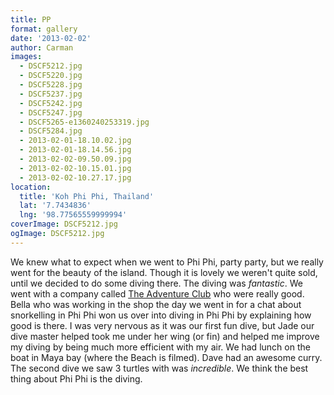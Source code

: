 ```yaml
---
title: PP
format: gallery
date: '2013-02-02'
author: Carman
images:
  - DSCF5212.jpg
  - DSCF5220.jpg
  - DSCF5228.jpg
  - DSCF5237.jpg
  - DSCF5242.jpg
  - DSCF5247.jpg
  - DSCF5265-e1360240253319.jpg
  - DSCF5284.jpg
  - 2013-02-01-18.10.02.jpg
  - 2013-02-01-18.14.56.jpg
  - 2013-02-02-09.50.09.jpg
  - 2013-02-02-10.15.01.jpg
  - 2013-02-02-10.27.17.jpg
location:
  title: 'Koh Phi Phi, Thailand'
  lat: '7.7434836'
  lng: '98.77565559999994'
coverImage: DSCF5212.jpg
ogImage: DSCF5212.jpg
---
```

We knew what to expect when we went to Phi Phi, party party, but we really went for the beauty of the island. Though it is lovely we weren't quite sold, until we decided to do some diving there. The diving was _fantastic_. We went with a company called [The Adventure Club](http://www.phi-phi-adventures.com/) who were really good. Bella who was working in the shop the day we went in for a chat about snorkelling in Phi Phi won us over into diving in Phi Phi by explaining how good is there. I was very nervous as it was our first fun dive, but Jade our dive master helped took me under her wing (or fin) and helped me improve my diving by being much more efficient with my air. We had lunch on the boat in Maya bay (where the Beach is filmed). Dave had an awesome curry. The second dive we saw 3 turtles with was _incredible_. We think the best thing about Phi Phi is the diving.
